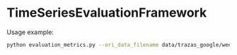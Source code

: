 # TimeSeriesEvaluationFramework
Usage example:
```Bash
python evaluation_metrics.py --ori_data_filename data/trazas_google/week1/instance_usage_5min_sample_week1.csv --experiment_dir experiments/demogoogle/ --trace google2019  --stride_ori_data_windows 12 --metrics all --recursive true --inter_experiment_figures true
```
